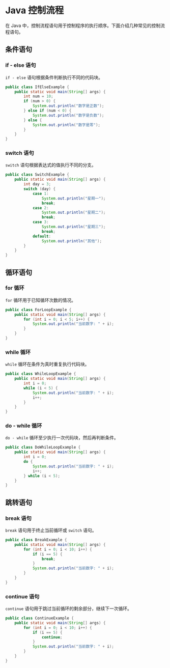 # Java 控制流程

在 Java 中，控制流程语句用于控制程序的执行顺序。下面介绍几种常见的控制流程语句。

## 条件语句
### if - else 语句
`if - else` 语句根据条件判断执行不同的代码块。
```java
public class IfElseExample {
    public static void main(String[] args) {
        int num = 10;
        if (num > 0) {
            System.out.println("数字是正数");
        } else if (num < 0) {
            System.out.println("数字是负数");
        } else {
            System.out.println("数字是零");
        }
    }
}
```

### switch 语句
`switch` 语句根据表达式的值执行不同的分支。
```java
public class SwitchExample {
    public static void main(String[] args) {
        int day = 3;
        switch (day) {
            case 1:
                System.out.println("星期一");
                break;
            case 2:
                System.out.println("星期二");
                break;
            case 3:
                System.out.println("星期三");
                break;
            default:
                System.out.println("其他");
        }
    }
}
```

## 循环语句
### for 循环
`for` 循环用于已知循环次数的情况。
```java
public class ForLoopExample {
    public static void main(String[] args) {
        for (int i = 0; i < 5; i++) {
            System.out.println("当前数字: " + i);
        }
    }
}
```

### while 循环
`while` 循环在条件为真时重复执行代码块。
```java
public class WhileLoopExample {
    public static void main(String[] args) {
        int i = 0;
        while (i < 5) {
            System.out.println("当前数字: " + i);
            i++;
        }
    }
}
```

### do - while 循环
`do - while` 循环至少执行一次代码块，然后再判断条件。
```java
public class DoWhileLoopExample {
    public static void main(String[] args) {
        int i = 0;
        do {
            System.out.println("当前数字: " + i);
            i++;
        } while (i < 5);
    }
}
```

## 跳转语句
### break 语句
`break` 语句用于终止当前循环或 `switch` 语句。
```java
public class BreakExample {
    public static void main(String[] args) {
        for (int i = 0; i < 10; i++) {
            if (i == 5) {
                break;
            }
            System.out.println("当前数字: " + i);
        }
    }
}
```

### continue 语句
`continue` 语句用于跳过当前循环的剩余部分，继续下一次循环。
```java
public class ContinueExample {
    public static void main(String[] args) {
        for (int i = 0; i < 10; i++) {
            if (i == 5) {
                continue;
            }
            System.out.println("当前数字: " + i);
        }
    }
}